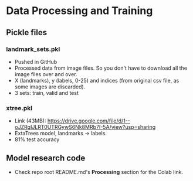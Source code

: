 # Data Processing and Training
## Pickle files
### landmark_sets.pkl
- Pushed in GitHub
- Processed data from image files. So you don't have to download all the image files over and over.
- X (landmarks), y (labels, 0-25) and indices (from original csv file, as some images are discarded). 
- 3 sets: train, valid and test
### xtree.pkl
- Link (43MB): https://drive.google.com/file/d/1--oJZRgIJLRT0UTRGywS6Nk8MRb7I-5A/view?usp=sharing
- ExtaTrees model, landmarks -> labels. 
- 81% test accuracy

## Model research code
- Check repo root README.md's **Processing** section for the Colab link.
